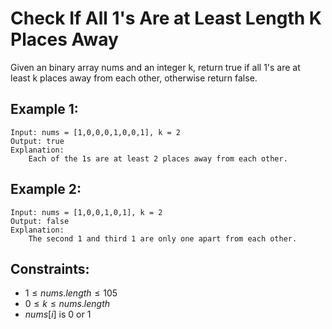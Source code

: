 # Check If All 1's Are at Least Length K Places Away

Given an binary array nums and an integer k, return true if all 1's are at  
least k places away from each other, otherwise return false.

 

## Example 1:

    Input: nums = [1,0,0,0,1,0,0,1], k = 2
    Output: true
    Explanation: 
        Each of the 1s are at least 2 places away from each other.

## Example 2:

    Input: nums = [1,0,0,1,0,1], k = 2
    Output: false
    Explanation: 
        The second 1 and third 1 are only one apart from each other.

 

## Constraints:

* $1 \le nums.length \le 105$
* $0 \le k \le nums.length$
* $nums[i]$ is 0 or 1

